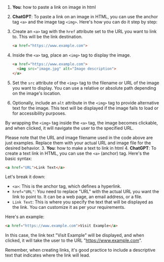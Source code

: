 1. **You**: how to paste a link on image in html 
2. **ChatGPT**: To paste a link on an image in HTML, you can use the anchor tag `<a>` and the image tag `<img>`. Here's how you can do it step by step:

1. Create an `<a>` tag with the `href` attribute set to the URL you want to link to. This will be the link destination.
   ```html
   <a href="https://www.example.com">
   ```

2. Inside the `<a>` tag, place an `<img>` tag to display the image.
   ```html
   <a href="https://www.example.com">
     <img src="image.jpg" alt="Image description">
   </a>
   ```

3. Set the `src` attribute of the `<img>` tag to the filename or URL of the image you want to display. You can use a relative or absolute path depending on the image's location.
   
4. Optionally, include an `alt` attribute in the `<img>` tag to provide alternative text for the image. This text will be displayed if the image fails to load or for accessibility purposes.

By wrapping the `<img>` tag inside the `<a>` tag, the image becomes clickable, and when clicked, it will navigate the user to the specified URL.

Please note that the URL and image filename used in the code above are just examples. Replace them with your actual URL and image file for the desired behavior.
3. **You**: how to make a text to link in html 
4. **ChatGPT**: To create a text link in HTML, you can use the `<a>` (anchor) tag. Here's the basic syntax:

```html
<a href="URL">Link Text</a>
```

Let's break it down:

- `<a>`: This is the anchor tag, which defines a hyperlink.
- `href="URL"`: You need to replace "URL" with the actual URL you want the link to point to. It can be a web page, an email address, or a file.
- `Link Text`: This is where you specify the text that will be displayed as the link. You can customize it as per your requirements.

Here's an example:

```html
<a href="https://www.example.com">Visit Example</a>
```

In this case, the link text "Visit Example" will be displayed, and when clicked, it will take the user to the URL "https://www.example.com".

Remember, when creating links, it's good practice to include a descriptive text that indicates where the link will lead.